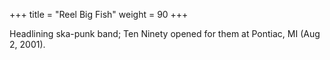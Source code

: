 +++
title = "Reel Big Fish"
weight = 90
+++

Headlining ska-punk band; Ten Ninety opened for them at Pontiac, MI (Aug 2, 2001).
